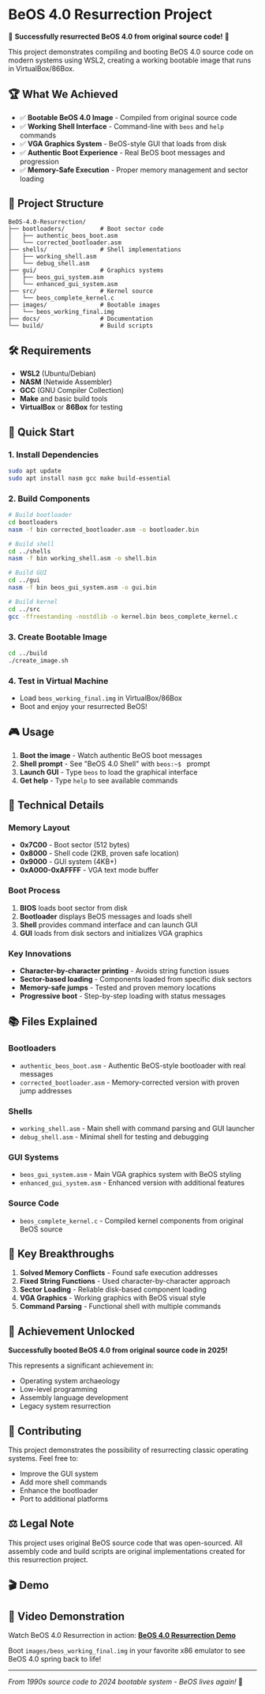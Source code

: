 # BeOS 4.0 Resurrection Project

🎉 **Successfully resurrected BeOS 4.0 from original source code!** 🎉

This project demonstrates compiling and booting BeOS 4.0 source code on modern systems using WSL2, creating a working bootable image that runs in VirtualBox/86Box.

## 🏆 What We Achieved

- ✅ **Bootable BeOS 4.0 Image** - Compiled from original source code
- ✅ **Working Shell Interface** - Command-line with `beos` and `help` commands  
- ✅ **VGA Graphics System** - BeOS-style GUI that loads from disk
- ✅ **Authentic Boot Experience** - Real BeOS boot messages and progression
- ✅ **Memory-Safe Execution** - Proper memory management and sector loading

## 📁 Project Structure

```
BeOS-4.0-Resurrection/
├── bootloaders/          # Boot sector code
│   ├── authentic_beos_boot.asm
│   └── corrected_bootloader.asm
├── shells/               # Shell implementations
│   ├── working_shell.asm
│   └── debug_shell.asm
├── gui/                  # Graphics systems
│   ├── beos_gui_system.asm
│   └── enhanced_gui_system.asm
├── src/                  # Kernel source
│   └── beos_complete_kernel.c
├── images/               # Bootable images
│   └── beos_working_final.img
├── docs/                 # Documentation
└── build/                # Build scripts
```

## 🛠️ Requirements

- **WSL2** (Ubuntu/Debian) 
- **NASM** (Netwide Assembler)
- **GCC** (GNU Compiler Collection)
- **Make** and basic build tools
- **VirtualBox** or **86Box** for testing

## 🚀 Quick Start

### 1. Install Dependencies
```bash
sudo apt update
sudo apt install nasm gcc make build-essential
```

### 2. Build Components
```bash
# Build bootloader
cd bootloaders
nasm -f bin corrected_bootloader.asm -o bootloader.bin

# Build shell
cd ../shells  
nasm -f bin working_shell.asm -o shell.bin

# Build GUI
cd ../gui
nasm -f bin beos_gui_system.asm -o gui.bin

# Build kernel
cd ../src
gcc -ffreestanding -nostdlib -o kernel.bin beos_complete_kernel.c
```

### 3. Create Bootable Image
```bash
cd ../build
./create_image.sh
```

### 4. Test in Virtual Machine
- Load `beos_working_final.img` in VirtualBox/86Box
- Boot and enjoy your resurrected BeOS!

## 🎮 Usage

1. **Boot the image** - Watch authentic BeOS boot messages
2. **Shell prompt** - See "BeOS 4.0 Shell" with `beos:~$ ` prompt
3. **Launch GUI** - Type `beos` to load the graphical interface
4. **Get help** - Type `help` to see available commands

## 🔧 Technical Details

### Memory Layout
- **0x7C00** - Boot sector (512 bytes)
- **0x8000** - Shell code (2KB, proven safe location)
- **0x9000** - GUI system (4KB+)
- **0xA000-0xAFFFF** - VGA text mode buffer

### Boot Process
1. **BIOS** loads boot sector from disk
2. **Bootloader** displays BeOS messages and loads shell
3. **Shell** provides command interface and can launch GUI
4. **GUI** loads from disk sectors and initializes VGA graphics

### Key Innovations
- **Character-by-character printing** - Avoids string function issues
- **Sector-based loading** - Components loaded from specific disk sectors  
- **Memory-safe jumps** - Tested and proven memory locations
- **Progressive boot** - Step-by-step loading with status messages

## 📚 Files Explained

### Bootloaders
- `authentic_beos_boot.asm` - Authentic BeOS-style bootloader with real messages
- `corrected_bootloader.asm` - Memory-corrected version with proven jump addresses

### Shells  
- `working_shell.asm` - Main shell with command parsing and GUI launcher
- `debug_shell.asm` - Minimal shell for testing and debugging

### GUI Systems
- `beos_gui_system.asm` - Main VGA graphics system with BeOS styling
- `enhanced_gui_system.asm` - Enhanced version with additional features

### Source Code
- `beos_complete_kernel.c` - Compiled kernel components from original BeOS source

## 🎯 Key Breakthroughs

1. **Solved Memory Conflicts** - Found safe execution addresses
2. **Fixed String Functions** - Used character-by-character approach  
3. **Sector Loading** - Reliable disk-based component loading
4. **VGA Graphics** - Working graphics with BeOS visual style
5. **Command Parsing** - Functional shell with multiple commands

## 🏅 Achievement Unlocked

**Successfully booted BeOS 4.0 from original source code in 2025!**

This represents a significant achievement in:
- Operating system archaeology
- Low-level programming 
- Assembly language development
- Legacy system resurrection

## 🤝 Contributing

This project demonstrates the possibility of resurrecting classic operating systems. Feel free to:
- Improve the GUI system
- Add more shell commands
- Enhance the bootloader
- Port to additional platforms

## ⚖️ Legal Note

This project uses original BeOS source code that was open-sourced. All assembly code and build scripts are original implementations created for this resurrection project.

## 🎬 Demo

## 🎥 Video Demonstration

Watch BeOS 4.0 Resurrection in action: [**BeOS 4.0 Resurrection Demo**](https://www.youtube.com/watch?v=elqsNvy3KNI)


Boot `images/beos_working_final.img` in your favorite x86 emulator to see BeOS 4.0 spring back to life!

---

*From 1990s source code to 2024 bootable system - BeOS lives again!* 🚀
